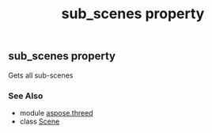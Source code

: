 ﻿---
title: sub_scenes property
second_title: Aspose.3D for Python via .NET API References
description: 
type: docs
weight: 230
url: /python-net/aspose.threed/scene/sub_scenes/
is_root: false
---

## sub_scenes property


Gets all sub-scenes

### See Also
* module [aspose.threed](../../)
* class [Scene](/3d/python-net/aspose.threed/scene)
